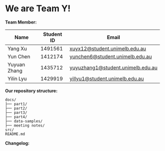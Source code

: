 # We are Team Y!

**Team Member:**


| Name         | Student ID | Email                          |
|--------------|------------|-------------------------------|
| Yang Xu      | 1491561    | xuyx12@student.unimelb.edu.au |
| Yun Chen     | 1412174    | yunchen6@student.unimelb.edu.au |
| Yuyuan Zhang | 1435712    | yuyuzhang1@student.unimelb.edu.au |
| Yilin Lyu    | 1429919    | yillyu1@student.unimelb.edu.au |

**Our repository structure:**

```
docs/
├── part1/
├── part2/
├── part3/
├── part4/
├── data-samples/
├── meeting notes/
src/
README.md
```
**Changelog:**
